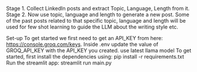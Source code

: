 Stage 1. Collect LinkedIn posts and extract Topic, Language, Length  from it.
Stage 2. Now use topic, language and length to generate a new post. Some of the past posts related to that specific topic, language and length will be used for few shot learning to guide the LLM about the writing style etc.


Set-up
To get started we first need to get an API_KEY from here: https://console.groq.com/keys. Inside .env update the value of GROQ_API_KEY with the API_KEY you created.
use latest llama model
To get started, first install the dependencies using:
 pip install -r requirements.txt
Run the streamlit app:
streamlit run main.py
